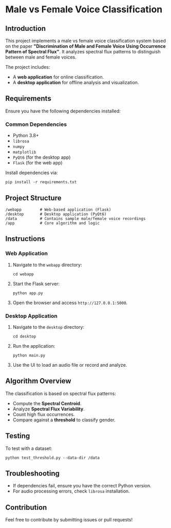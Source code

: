 # Male vs Female Voice Classification

## Introduction
This project implements a male vs female voice classification system based on the paper **"Discrimination of Male and Female Voice Using Occurrence Pattern of Spectral Flux"**. It analyzes spectral flux patterns to distinguish between male and female voices.

The project includes:
- A **web application** for online classification.
- A **desktop application** for offline analysis and visualization.

## Requirements
Ensure you have the following dependencies installed:

### Common Dependencies
- Python 3.8+
- `librosa`
- `numpy`
- `matplotlib`
- `PyQt6` (for the desktop app)
- `Flask` (for the web app)

Install dependencies via:

```
pip install -r requirements.txt
```

## Project Structure
```
/webapp        # Web-based application (Flask)
/desktop       # Desktop application (PyQt6)
/data          # Contains sample male/female voice recordings
/app           # Core algorithm and logic
```

## Instructions

### Web Application
1. Navigate to the `webapp` directory:
   ```
   cd webapp
   ```
2. Start the Flask server:
   ```
   python app.py
   ```
3. Open the browser and access `http://127.0.0.1:5000`.

### Desktop Application
1. Navigate to the `desktop` directory:
   ```
   cd desktop
   ```
2. Run the application:
   ```
   python main.py
   ```
3. Use the UI to load an audio file or record and analyze.

## Algorithm Overview
The classification is based on spectral flux patterns:
- Compute the **Spectral Centroid**.
- Analyze **Spectral Flux Variability**.
- Count high flux occurrences.
- Compare against a **threshold** to classify gender.

## Testing
To test with a dataset:
```
python test_threshold.py --data-dir /data
```

## Troubleshooting
- If dependencies fail, ensure you have the correct Python version.
- For audio processing errors, check `librosa` installation.

## Contribution
Feel free to contribute by submitting issues or pull requests!
